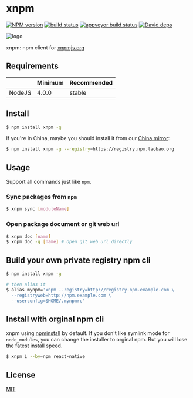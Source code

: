 xnpm
=======

[![NPM version][npm-image]][npm-url]
[![build status][travis-image]][travis-url]
[![appveyor build status][appveyor-image]][appveyor-url]
[![David deps][david-image]][david-url]

[npm-image]: https://img.shields.io/npm/v/xnpm.svg?style=flat
[npm-url]: https://npmjs.org/package/xnpm
[travis-image]: https://img.shields.io/travis/xnpm/xnpm.svg?style=flat
[travis-url]: https://travis-ci.org/xnpm/xnpm
[appveyor-image]: https://ci.appveyor.com/api/projects/status/17kfr8eitdi7rljr?svg=true
[appveyor-url]: https://ci.appveyor.com/project/fengmk2/urllib
[david-image]: https://img.shields.io/david/xnpm/xnpm.svg?style=flat
[david-url]: https://david-dm.org/xnpm/xnpm

![logo](https://raw.github.com/xnpm/xnpmjs.org/master/logo.png)

xnpm: npm client for [xnpmjs.org](https://xnpmjs.org)


## Requirements

|        | Minimum | Recommended |
|--------|---------|-------------|
| NodeJS | 4.0.0   | stable      |

## Install

```bash
$ npm install xnpm -g
```

If you're in China, maybe you should install it from our [China mirror](https://npm.taobao.org):

```bash
$ npm install xnpm -g --registry=https://registry.npm.taobao.org
```

## Usage

Support all commands just like `npm`.

### Sync packages from `npm`

```bash
$ xnpm sync [moduleName]
```

### Open package document or git web url

```bash
$ xnpm doc [name]
$ xnpm doc -g [name] # open git web url directly
```

## Build your own private registry npm cli

```bash
$ npm install xnpm -g

# then alias it
$ alias mynpm='xnpm --registry=http://registry.npm.example.com \
  --registryweb=http://npm.example.com \
  --userconfig=$HOME/.mynpmrc'
```

## Install with orginal npm cli

xnpm using [npminstall](https://github.com/xnpm/npminstall) by default.
If you don't like symlink mode for `node_modules`, you can change the installer to orginal npm.
But you will lose the fatest install speed.

```bash
$ xnpm i --by=npm react-native
```

## License

[MIT](LICENSE.txt)
